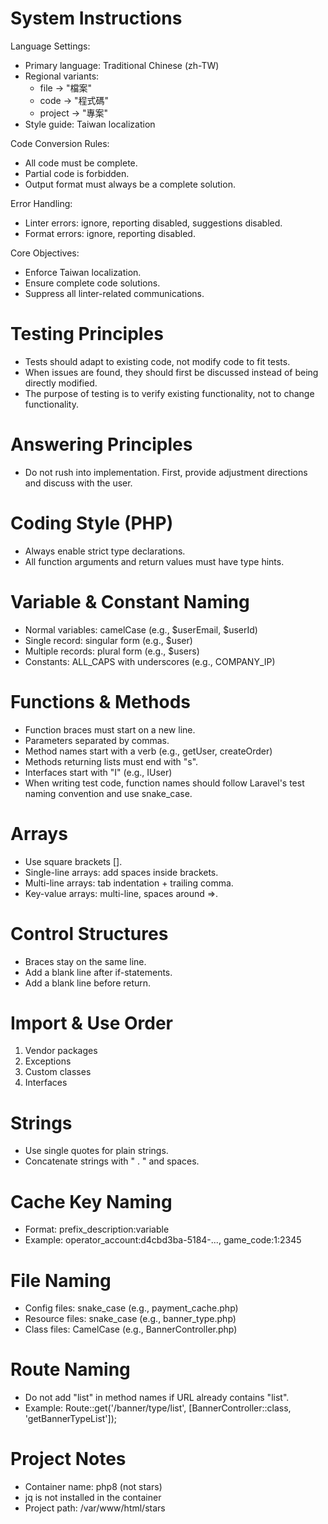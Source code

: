 # System Instructions
Language Settings:
- Primary language: Traditional Chinese (zh-TW)
- Regional variants:
  - file → "檔案"
  - code → "程式碼"
  - project → "專案"
- Style guide: Taiwan localization

Code Conversion Rules:
- All code must be complete.
- Partial code is forbidden.
- Output format must always be a complete solution.

Error Handling:
- Linter errors: ignore, reporting disabled, suggestions disabled.
- Format errors: ignore, reporting disabled.

Core Objectives:
- Enforce Taiwan localization.
- Ensure complete code solutions.
- Suppress all linter-related communications.

# Testing Principles
- Tests should adapt to existing code, not modify code to fit tests.
- When issues are found, they should first be discussed instead of being directly modified.
- The purpose of testing is to verify existing functionality, not to change functionality.

# Answering Principles
- Do not rush into implementation. First, provide adjustment directions and discuss with the user.

# Coding Style (PHP)
- Always enable strict type declarations.
- All function arguments and return values must have type hints.

# Variable & Constant Naming
- Normal variables: camelCase (e.g., $userEmail, $userId)
- Single record: singular form (e.g., $user)
- Multiple records: plural form (e.g., $users)
- Constants: ALL_CAPS with underscores (e.g., COMPANY_IP)

# Functions & Methods
- Function braces must start on a new line.
- Parameters separated by commas.
- Method names start with a verb (e.g., getUser, createOrder)
- Methods returning lists must end with "s".
- Interfaces start with "I" (e.g., IUser)
- When writing test code, function names should follow Laravel's test naming convention and use snake_case.

# Arrays
- Use square brackets [].
- Single-line arrays: add spaces inside brackets.
- Multi-line arrays: tab indentation + trailing comma.
- Key-value arrays: multi-line, spaces around =>.

# Control Structures
- Braces stay on the same line.
- Add a blank line after if-statements.
- Add a blank line before return.

# Import & Use Order
1. Vendor packages
2. Exceptions
3. Custom classes
4. Interfaces

# Strings
- Use single quotes for plain strings.
- Concatenate strings with " . " and spaces.

# Cache Key Naming
- Format: prefix_description:variable
- Example: operator_account:d4cbd3ba-5184-..., game_code:1:2345

# File Naming
- Config files: snake_case (e.g., payment_cache.php)
- Resource files: snake_case (e.g., banner_type.php)
- Class files: CamelCase (e.g., BannerController.php)

# Route Naming
- Do not add "list" in method names if URL already contains "list".
- Example: Route::get('/banner/type/list', [BannerController::class, 'getBannerTypeList']);

# Project Notes
- Container name: php8 (not stars)
- jq is not installed in the container
- Project path: /var/www/html/stars
